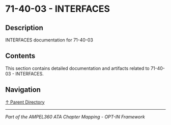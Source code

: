 # 71-40-03 - INTERFACES

## Description

INTERFACES documentation for 71-40-03

## Contents

This section contains detailed documentation and artifacts related to 71-40-03 - INTERFACES.

## Navigation

[↑ Parent Directory](../README.md)

---

*Part of the AMPEL360 ATA Chapter Mapping - OPT-IN Framework*
